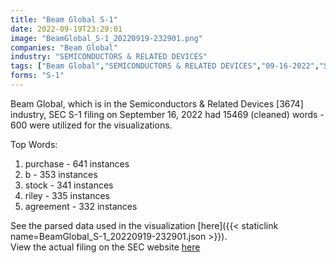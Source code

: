 ```yaml
---
title: "Beam Global S-1"
date: 2022-09-19T23:29:01
image: "BeamGlobal_S-1_20220919-232901.png"
companies: "Beam Global"
industry: "SEMICONDUCTORS & RELATED DEVICES"
tags: ["Beam Global","SEMICONDUCTORS & RELATED DEVICES","09-16-2022","S-1"]
forms: "S-1"
---
```

Beam Global, which is in the Semiconductors & Related Devices [3674] industry, SEC S-1 filing on September 16, 2022 had 15469 (cleaned) words - 600 were utilized for the visualizations.

Top Words:
1. purchase - 641 instances
2. b - 353 instances
3. stock - 341 instances
4. riley - 335 instances
5. agreement - 332 instances


See the parsed data used in the visualization [here]({{< staticlink name=BeamGlobal_S-1_20220919-232901.json >}}).  
View the actual filing on the SEC website [here](https://www.sec.gov/Archives/edgar/data/1398805/0001683168-22-006470.txt)